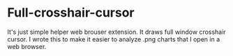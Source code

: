 # Full-crosshair-cursor
It's just simple helper web brouser extension.
It draws full window crosshair cursor. I wrote this to make it easier to analyze .png charts that I open in a web browser.
